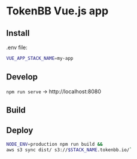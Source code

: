 # TokenBB Vue.js app

## Install

.env file:

```sh
VUE_APP_STACK_NAME=my-app
```

## Develop

`npm run serve` -> http://localhost:8080

## Build


## Deploy

```sh
NODE_ENV=production npm run build && 
aws s3 sync dist/ s3://$STACK_NAME.tokenbb.io/`
```
